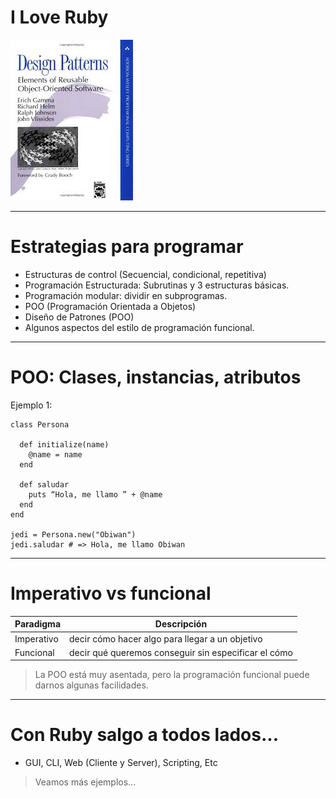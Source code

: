 
# I Love Ruby

![](./images/libro.png)

---

# Estrategias para programar

* Estructuras de control (Secuencial, condicional, repetitiva)
* Programación Estructurada: Subrutinas y 3 estructuras básicas.
* Programación modular: dividir en subprogramas.
* POO (Programación Orientada a Objetos)
* Diseño de Patrones (POO)
* Algunos aspectos del estilo de programación funcional.

---

# POO: Clases, instancias, atributos

Ejemplo 1:

```
class Persona

  def initialize(name)
    @name = name
  end

  def saludar
    puts “Hola, me llamo ” + @name
  end
end

jedi = Persona.new("Obiwan")
jedi.saludar # => Hola, me llamo Obiwan
```

---

# Imperativo vs funcional

| Paradigma  | Descripción |
| ---------- | ----------- |
| Imperativo | decir cómo hacer algo para llegar a un objetivo |
| Funcional  | decir qué queremos conseguir sin especificar el cómo|

> La POO está muy asentada, pero la programación funcional puede darnos algunas facilidades.

---

# Con Ruby salgo a todos lados...

* GUI, CLI, Web (Cliente y Server), Scripting, Etc

> Veamos más ejemplos...
